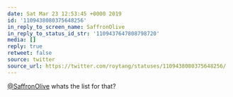 ```yaml
---
date: Sat Mar 23 12:53:45 +0000 2019
id: '1109438080375648256'
in_reply_to_screen_name: SaffronOlive
in_reply_to_status_id_str: '1109437647808798720'
media: []
reply: true
retweet: false
source: twitter
source_url: https://twitter.com/roytang/statuses/1109438080375648256/
---
```


[@SaffronOlive](https://twitter.com/SaffronOlive/) whats the list for that?